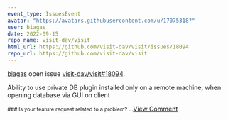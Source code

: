 ```yaml
---
event_type: IssuesEvent
avatar: "https://avatars.githubusercontent.com/u/17075318?"
user: biagas
date: 2022-09-15
repo_name: visit-dav/visit
html_url: https://github.com/visit-dav/visit/issues/18094
repo_url: https://github.com/visit-dav/visit
---
```


<a href='https://github.com/biagas' target='_blank'>biagas</a> open issue <a href='https://github.com/visit-dav/visit/issues/18094' target='_blank'>visit-dav/visit#18094</a>.

<p>Ability to use private DB plugin installed only on a remote machine, when opening database via GUI on client</p><small>### Is your feature request related to a problem?...</small><a href='https://github.com/visit-dav/visit/issues/18094' target='_blank'>View Comment</a>